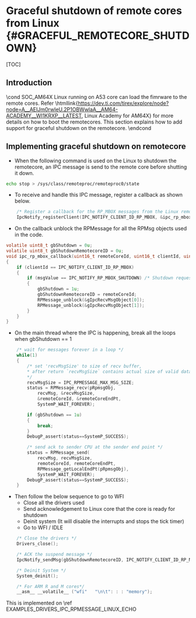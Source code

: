 # Graceful shutdown of remote cores from Linux {#GRACEFUL_REMOTECORE_SHUTDOWN}

[TOC]

## Introduction

\cond SOC_AM64X
Linux running on A53 core can load the fimrware to the remote cores. Refer \htmllink{https://dev.ti.com/tirex/explore/node?node=A__AEIJm0rwIeU.2P1OBWwlaA__AM64-ACADEMY__WI1KRXP__LATEST, Linux Academy for AM64X} for more details on how to boot the remotecores. This section explains how to add support for graceful shutdown on the remotecore.
\endcond

## Implementing graceful shutdown on remotecore

 - When the following command is used on the Linux to shutdown the remotecore, an IPC message is send to the remote core before shutting it down.

````bash
echo stop > /sys/class/remoteproc/remoteproc0/state
````

 - To receive and handle this IPC message, register a callback as shown below.

````C
    /* Register a callback for the RP_MBOX messages from the Linux remoteproc driver*/
    IpcNotify_registerClient(IPC_NOTIFY_CLIENT_ID_RP_MBOX, &ipc_rp_mbox_callback, NULL);
````

 - On the callback unblock the RPMessage for all the RPMsg objects used in the code.
````C
volatile uint8_t gbShutdown = 0u;
volatile uint8_t gbShutdownRemotecoreID = 0u;
void ipc_rp_mbox_callback(uint16_t remoteCoreId, uint16_t clientId, uint32_t msgValue, void *args)
{
    if (clientId == IPC_NOTIFY_CLIENT_ID_RP_MBOX)
    {
        if (msgValue == IPC_NOTIFY_RP_MBOX_SHUTDOWN) /* Shutdown request from the remotecore */
        {
            gbShutdown = 1u;
            gbShutdownRemotecoreID = remoteCoreId;
            RPMessage_unblock(&gIpcRecvMsgObject[0]);
            RPMessage_unblock(&gIpcRecvMsgObject[1]);
        }
    }
}
````
 - On the main thread where the IPC is happening, break all the loops when gbShutdown == 1

````C
    /* wait for messages forever in a loop */
    while(1)
    {
        /* set 'recvMsgSize' to size of recv buffer,
        * after return `recvMsgSize` contains actual size of valid data in recv buffer
        */
        recvMsgSize = IPC_RPMESSAGE_MAX_MSG_SIZE;
        status = RPMessage_recv(pRpmsgObj,
            recvMsg, &recvMsgSize,
            &remoteCoreId, &remoteCoreEndPt,
            SystemP_WAIT_FOREVER);

        if (gbShutdown == 1u)
        {
            break;
        }
        DebugP_assert(status==SystemP_SUCCESS);

        /* send ack to sender CPU at the sender end point */
        status = RPMessage_send(
            recvMsg, recvMsgSize,
            remoteCoreId, remoteCoreEndPt,
            RPMessage_getLocalEndPt(pRpmsgObj),
            SystemP_WAIT_FOREVER);
        DebugP_assert(status==SystemP_SUCCESS);
    }
````

- Then follow the below sequence to go to WFI
   - Close all the drivers used
   - Send acknowledgement to Linux core that the core is ready for shutdown
   - Deinit system (It will disable the interrupts and stops the tick timer)
   - Go to WFI / IDLE

````C
    /* Close the drivers */
    Drivers_close();

    /* ACK the suspend message */
    IpcNotify_sendMsg(gbShutdownRemotecoreID, IPC_NOTIFY_CLIENT_ID_RP_MBOX, IPC_NOTIFY_RP_MBOX_SHUTDOWN_ACK, 1u);

    /* Deinit System */
    System_deinit();

    /* For ARM R and M cores*/
    __asm__ __volatile__ ("wfi"   "\n\t": : : "memory");

````
This is implemented on \ref EXAMPLES_DRIVERS_IPC_RPMESSAGE_LINUX_ECHO